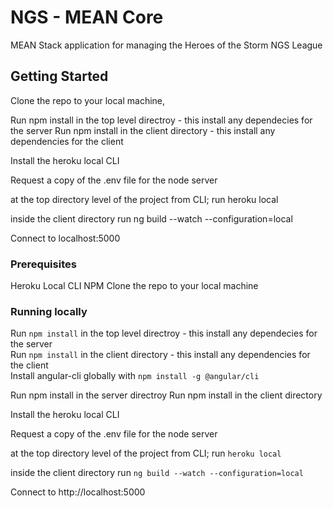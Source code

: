 # NGS - MEAN Core

MEAN Stack application for managing the Heroes of the Storm NGS League

## Getting Started

Clone the repo to your local machine, 

Run npm install in the top level directroy - this install any dependecies for the server
Run npm install in the client directory - this install any dependencies for the client

Install the heroku local CLI

Request a copy of the .env file for the node server

at the top directory level of the project from CLI; run heroku local

inside the client directory run ng build --watch --configuration=local

Connect to localhost:5000


### Prerequisites

Heroku Local CLI
NPM
Clone the repo to your local machine 


### Running locally
Run `npm install` in the top level directroy - this install any dependecies for the server  
Run `npm install` in the client directory - this install any dependencies for the client  
Install angular-cli globally with `npm install -g @angular/cli`

Run npm install in the server directroy
Run npm install in the client directory

Install the heroku local CLI

Request a copy of the .env file for the node server

at the top directory level of the project from CLI; run `heroku local`

inside the client directory run `ng build --watch --configuration=local`

Connect to http://localhost:5000
